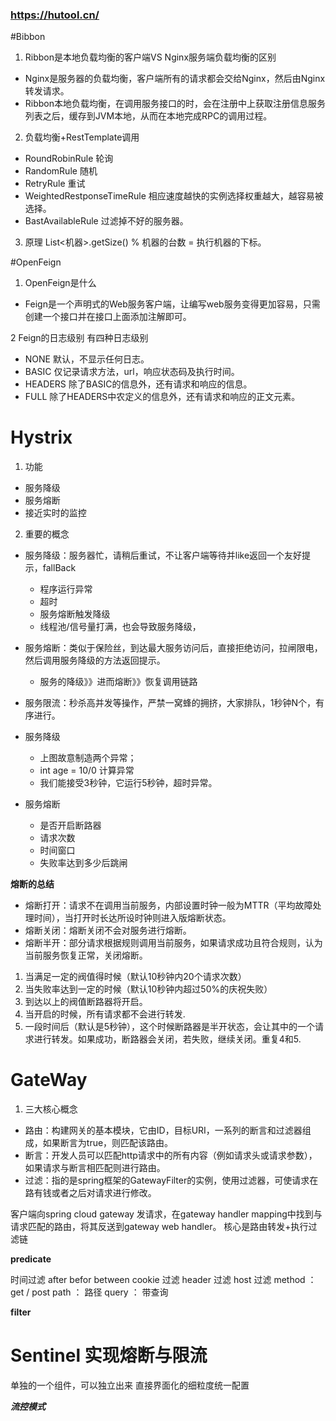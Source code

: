 ### https://hutool.cn/

#Bibbon
1. Ribbon是本地负载均衡的客户端VS Nginx服务端负载均衡的区别
* Nginx是服务器的负载均衡，客户端所有的请求都会交给Nginx，然后由Nginx 转发请求。
* Ribbon本地负载均衡，在调用服务接口的时，会在注册中上获取注册信息服务列表之后，缓存到JVM本地，从而在本地完成RPC的调用过程。
2. 负载均衡+RestTemplate调用
* RoundRobinRule 轮询
* RandomRule 随机
* RetryRule 重试
* WeightedRestponseTimeRule 相应速度越快的实例选择权重越大，越容易被选择。
* BastAvailableRule 过滤掉不好的服务器。
3. 原理
List<机器>.getSize() % 机器的台数 = 执行机器的下标。

#OpenFeign
1. OpenFeign是什么
* Feign是一个声明式的Web服务客户端，让编写web服务变得更加容易，只需创建一个接口并在接口上面添加注解即可。


2 Feign的日志级别 有四种日志级别
* NONE 默认，不显示任何日志。
* BASIC 仅记录请求方法，url，响应状态码及执行时间。
* HEADERS 除了BASIC的信息外，还有请求和响应的信息。
* FULL 除了HEADERS中农定义的信息外，还有请求和响应的正文元素。

# Hystrix
1. 功能
* 服务降级
* 服务熔断
* 接近实时的监控
2. 重要的概念
* 服务降级：服务器忙，请稍后重试，不让客户端等待并like返回一个友好提示，fallBack
  * 程序运行异常
  * 超时
  * 服务熔断触发降级
  * 线程池/信号量打满，也会导致服务降级，
* 服务熔断：类似于保险丝，到达最大服务访问后，直接拒绝访问，拉闸限电，然后调用服务降级的方法返回提示。
  * 服务的降级》》进而熔断》》恢复调用链路
* 服务限流：秒杀高并发等操作，严禁一窝蜂的拥挤，大家排队，1秒钟N个，有序进行。

* 服务降级
  * 上图故意制造两个异常；
  * int age = 10/0 计算异常
  * 我们能接受3秒钟，它运行5秒钟，超时异常。

* 服务熔断
    *  是否开启断路器
    *  请求次数
    *  时间窗口
    *  失败率达到多少后跳闸

**熔断的总结**
 * 熔断打开：请求不在调用当前服务，内部设置时钟一般为MTTR（平均故障处理时间），当打开时长达所设时钟则进入版熔断状态。
 * 熔断关闭：熔断关闭不会对服务进行熔断。
 * 熔断半开：部分请求根据规则调用当前服务，如果请求成功且符合规则，认为当前服务恢复正常，关闭熔断。
1. 当满足一定的阀值得时候（默认10秒钟内20个请求次数）
2. 当失败率达到一定的时候（默认10秒钟内超过50%的庆祝失败）
3. 到达以上的阀值断路器将开启。
4. 当开启的时候，所有请求都不会进行转发.
5. 一段时间后（默认是5秒钟），这个时候断路器是半开状态，会让其中的一个请求进行转发。如果成功，断路器会关闭，若失败，继续关闭。重复4和5.

# GateWay
1. 三大核心概念
 * 路由：构建网关的基本模块，它由ID，目标URI，一系列的断言和过滤器组成，如果断言为true，则匹配该路由。
 * 断言：开发人员可以匹配http请求中的所有内容（例如请求头或请求参数），如果请求与断言相匹配则进行路由。
 * 过滤：指的是spring框架的GatewayFilter的实例，使用过滤器，可使请求在路有钱或者之后对请求进行修改。
 
客户端向spring cloud gateway 发请求，在gateway handler mapping中找到与请求匹配的路由，将其反送到gateway web handler。
核心是路由转发+执行过滤链

**predicate**

时间过滤 after befor between
cookie 过滤
header 过滤
host 过滤
method ：get / post
path ： 路径
query ： 带查询

**filter**

# Sentinel 实现熔断与限流
单独的一个组件，可以独立出来
直接界面化的细粒度统一配置

***流控模式***
